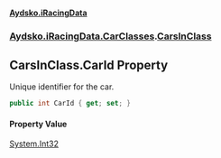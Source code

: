 #### [Aydsko.iRacingData](index.md 'index')
### [Aydsko.iRacingData.CarClasses](index.md#Aydsko.iRacingData.CarClasses 'Aydsko.iRacingData.CarClasses').[CarsInClass](CarsInClass.md 'Aydsko.iRacingData.CarClasses.CarsInClass')

## CarsInClass.CarId Property

Unique identifier for the car.

```csharp
public int CarId { get; set; }
```

#### Property Value
[System.Int32](https://docs.microsoft.com/en-us/dotnet/api/System.Int32 'System.Int32')